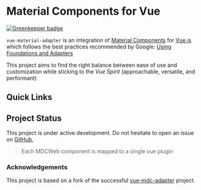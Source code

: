 # Material Components for Vue

[![Greenkeeper badge](https://badges.greenkeeper.io/pgbross/vue-material-adapter.svg)](https://greenkeeper.io/)

`vue-material-adapter` is an integration of
[Material Components](https://material.io/components/web/)
for [Vue.js](https://vuejs.org) which follows the best practices
recommended by Google:
[Using Foundations and Adapters](https://github.com/material-components/material-components-web/blob/master/docs/integrating-into-frameworks.md#the-advanced-approach-using-foundations-and-adapters)

This project aims to find the right balance between ease of use and
customization while sticking to the _Vue Spirit_ (approachable, versatile, and performant)

## Quick Links

## Project Status

This project is under active development.
Do not hesitate to open an issue on [GitHub](https://github.com/pgbross/vue-material-adapter/issues),

> Each MDCWeb component is mapped to a single vue plugin

### Acknowledgements

This project is based on a fork of the successful [vue-mdc-adapter](https://stasson.github.io/vue-mdc-adapter) project.
